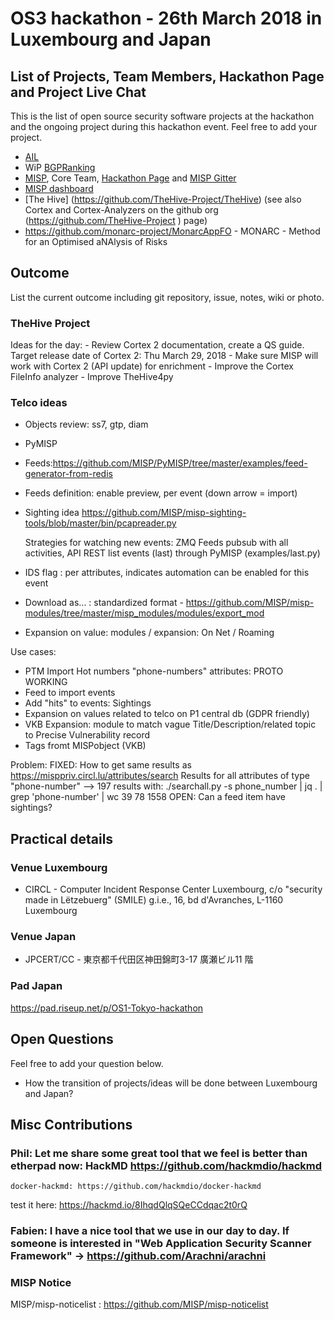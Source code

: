 # OS3 hackathon - 26th March 2018 in Luxembourg and Japan


## List of Projects, Team Members, Hackathon Page and Project Live Chat

This is the list of open source security software projects at the hackathon and the ongoing
project during this hackathon event. Feel free to add your project.

 - [AIL](https://github.com/CIRCL/AIL-framework)
 - WiP [BGPRanking](https://github.com/D4-project/BGP-Ranking)
 - [MISP](https://github.com/MISP), Core Team, [Hackathon Page](https://github.com/MISP/MISP/wiki/Hackathon) and [MISP Gitter](https://gitter.im/MISP/MISP)
 - [MISP dashboard](https://github.com/MISP/misp-dashboard)
 - [The Hive] (https://github.com/TheHive-Project/TheHive) (see also Cortex and Cortex-Analyzers on the github org (https://github.com/TheHive-Project ) page)
 - https://github.com/monarc-project/MonarcAppFO - MONARC - Method for an Optimised aNAlysis of Risks


## Outcome

List the current outcome including git repository, issue, notes, wiki or photo.

### TheHive Project
Ideas for the day:
    - Review Cortex 2 documentation, create a QS guide. Target release date of Cortex 2: Thu March 29, 2018
    - Make sure MISP will work with Cortex 2 (API update) for enrichment
    - Improve the Cortex FileInfo analyzer
    - Improve TheHive4py

### Telco ideas

- Objects review: ss7, gtp, diam
- PyMISP
- Feeds:https://github.com/MISP/PyMISP/tree/master/examples/feed-generator-from-redis
- Feeds definition: enable preview, per event (down arrow = import)
- Sighting idea https://github.com/MISP/misp-sighting-tools/blob/master/bin/pcapreader.py

    Strategies for watching new events: ZMQ Feeds pubsub with all activities, API REST list events (last) through PyMISP (examples/last.py)

- IDS flag : per attributes, indicates automation can be enabled for this event
- Download as... : standardized format - https://github.com/MISP/misp-modules/tree/master/misp_modules/modules/export_mod
- Expansion on value: modules / expansion: On Net / Roaming


Use cases:
- PTM Import Hot numbers "phone-numbers" attributes: PROTO WORKING
- Feed to import events
- Add "hits" to events: Sightings
- Expansion on values related to telco on P1 central db (GDPR friendly)
- VKB Expansion: module to match vague Title/Description/related topic to Precise Vulnerability record
- Tags fromt MISPobject (VKB)

Problem:
FIXED:    How to get same results as https://misppriv.circl.lu/attributes/search Results for all attributes of type "phone-number" --> 197 results
    with: ./searchall.py -s phone_number | jq . | grep 'phone-number' | wc
            39      78    1558
OPEN: Can a feed item have sightings?



## Practical details

### Venue Luxembourg

 - CIRCL - Computer Incident Response Center Luxembourg, c/o "security made in Lëtzebuerg" (SMILE) g.i.e.,   16, bd d'Avranches,   L-1160 Luxembourg

### Venue Japan

 - JPCERT/CC - 東京都千代田区神田錦町3-17 廣瀬ビル11 階

### Pad Japan

https://pad.riseup.net/p/OS1-Tokyo-hackathon

## Open Questions

Feel free to add your question below.

- How the transition of projects/ideas will be done between Luxembourg and Japan?

## Misc Contributions

### Phil: Let me share some great tool that we feel is better than etherpad now: HackMD https://github.com/hackmdio/hackmd

    docker-hackmd: https://github.com/hackmdio/docker-hackmd

test it here: https://hackmd.io/8IhqdQlqSQeCCdqac2t0rQ


### Fabien: I have a nice tool that we use in our day to day. If someone is interested in "Web Application Security Scanner Framework" -> https://github.com/Arachni/arachni

### MISP Notice

MISP/misp-noticelist : 
https://github.com/MISP/misp-noticelist






